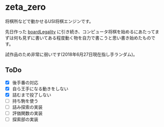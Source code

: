 # zeta_zero

将棋所などで動かせるUSI将棋エンジンです。

先日作った [boardLegality](https://github.com/0z4ck/boardLegality) に引き続き、コンピュータ将棋を始めるにあたってまずは何も見ずに書いてある程度動く物を自力で書こうと思い書き始めたものです。

試作品のため非常に弱いです(2018年6月27日現在指し手ランダム)。

## ToDo
- [x] 後手番の対応
- [x] 自ら王手になる動きをしない
- [x] 詰むまで投了しない
- [ ] 持ち駒を使う
- [ ] 詰み探索の実装
- [ ] 評価関数の実装
- [ ] 探索部の実装
